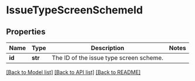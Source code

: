 # IssueTypeScreenSchemeId

## Properties
Name | Type | Description | Notes
------------ | ------------- | ------------- | -------------
**id** | **str** | The ID of the issue type screen scheme. | 

[[Back to Model list]](../README.md#documentation-for-models) [[Back to API list]](../README.md#documentation-for-api-endpoints) [[Back to README]](../README.md)

